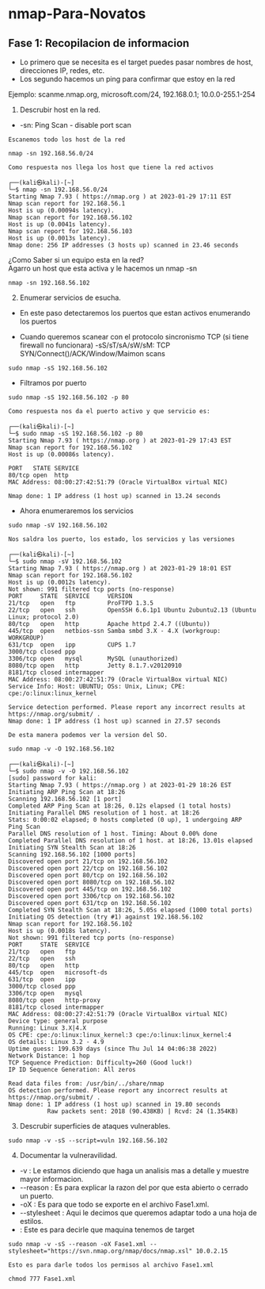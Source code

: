﻿# nmap-Para-Novatos
 
 
 ## Fase 1: Recopilacion de informacion
  - Lo primero que se necesita es el target puedes pasar nombres de host, direcciones IP, redes, etc.
  - Los segundo hacemos un ping para confirmar que estoy en la red
 
 Ejemplo: scanme.nmap.org, microsoft.com/24, 192.168.0.1; 10.0.0-255.1-254
1. Descrubir host en la red.
  - -sn: Ping Scan - disable port scan
 
`Escanemos todo los host de la red`
```
nmap -sn 192.168.56.0/24
```

`Como respuesta nos llega los host que tiene la red activos `
```
┌──(kali㉿kali)-[~]
└─$ nmap -sn 192.168.56.0/24 
Starting Nmap 7.93 ( https://nmap.org ) at 2023-01-29 17:11 EST
Nmap scan report for 192.168.56.1
Host is up (0.00094s latency).
Nmap scan report for 192.168.56.102
Host is up (0.0041s latency).
Nmap scan report for 192.168.56.103
Host is up (0.0013s latency).
Nmap done: 256 IP addresses (3 hosts up) scanned in 23.46 seconds
```

¿Como Saber si un equipo esta en la red? \
Agarro un host que esta activa y le hacemos un nmap -sn
```
nmap -sn 192.168.56.102
```

2. Enumerar servicios de esucha.
- En este paso detectaremos los puertos que estan activos enumerando los puertos
   
 - Cuando queremos scanear con el protocolo sincronismo TCP (si tiene firewall no funcionara)
 -sS/sT/sA/sW/sM: TCP SYN/Connect()/ACK/Window/Maimon scans
```
sudo nmap -sS 192.168.56.102 
```
 - Filtramos por puerto
```
sudo nmap -sS 192.168.56.102 -p 80
```

`Como respuesta nos da el puerto activo y que servicio es: `
```
┌──(kali㉿kali)-[~]
└─$ sudo nmap -sS 192.168.56.102 -p 80
Starting Nmap 7.93 ( https://nmap.org ) at 2023-01-29 17:43 EST
Nmap scan report for 192.168.56.102
Host is up (0.00086s latency).

PORT   STATE SERVICE
80/tcp open  http
MAC Address: 08:00:27:42:51:79 (Oracle VirtualBox virtual NIC)

Nmap done: 1 IP address (1 host up) scanned in 13.24 seconds
```
 - Ahora enumeraremos los servicios

 ```sudo nmap -sV 192.168.56.102 ```
 
 `Nos saldra los puerto, los estado, los servicios y las versiones`

 ```
┌──(kali㉿kali)-[~]
└─$ sudo nmap -sV 192.168.56.102   
Starting Nmap 7.93 ( https://nmap.org ) at 2023-01-29 18:01 EST
Nmap scan report for 192.168.56.102
Host is up (0.0012s latency).
Not shown: 991 filtered tcp ports (no-response)
PORT     STATE  SERVICE     VERSION
21/tcp   open   ftp         ProFTPD 1.3.5
22/tcp   open   ssh         OpenSSH 6.6.1p1 Ubuntu 2ubuntu2.13 (Ubuntu Linux; protocol 2.0)
80/tcp   open   http        Apache httpd 2.4.7 ((Ubuntu))
445/tcp  open   netbios-ssn Samba smbd 3.X - 4.X (workgroup: WORKGROUP)
631/tcp  open   ipp         CUPS 1.7
3000/tcp closed ppp
3306/tcp open   mysql       MySQL (unauthorized)
8080/tcp open   http        Jetty 8.1.7.v20120910
8181/tcp closed intermapper
MAC Address: 08:00:27:42:51:79 (Oracle VirtualBox virtual NIC)
Service Info: Host: UBUNTU; OSs: Unix, Linux; CPE: cpe:/o:linux:linux_kernel

Service detection performed. Please report any incorrect results at https://nmap.org/submit/ .
Nmap done: 1 IP address (1 host up) scanned in 27.57 seconds
 ```

`De esta manera podemos ver la version del SO.`

```sudo nmap -v -O 192.168.56.102```

```
┌──(kali㉿kali)-[~]
└─$ sudo nmap -v -O 192.168.56.102
[sudo] password for kali: 
Starting Nmap 7.93 ( https://nmap.org ) at 2023-01-29 18:26 EST
Initiating ARP Ping Scan at 18:26
Scanning 192.168.56.102 [1 port]
Completed ARP Ping Scan at 18:26, 0.12s elapsed (1 total hosts)
Initiating Parallel DNS resolution of 1 host. at 18:26
Stats: 0:00:02 elapsed; 0 hosts completed (0 up), 1 undergoing ARP Ping Scan
Parallel DNS resolution of 1 host. Timing: About 0.00% done
Completed Parallel DNS resolution of 1 host. at 18:26, 13.01s elapsed
Initiating SYN Stealth Scan at 18:26
Scanning 192.168.56.102 [1000 ports]
Discovered open port 21/tcp on 192.168.56.102
Discovered open port 22/tcp on 192.168.56.102
Discovered open port 80/tcp on 192.168.56.102
Discovered open port 8080/tcp on 192.168.56.102
Discovered open port 445/tcp on 192.168.56.102
Discovered open port 3306/tcp on 192.168.56.102
Discovered open port 631/tcp on 192.168.56.102
Completed SYN Stealth Scan at 18:26, 5.05s elapsed (1000 total ports)
Initiating OS detection (try #1) against 192.168.56.102
Nmap scan report for 192.168.56.102
Host is up (0.0018s latency).
Not shown: 991 filtered tcp ports (no-response)
PORT     STATE  SERVICE
21/tcp   open   ftp
22/tcp   open   ssh
80/tcp   open   http
445/tcp  open   microsoft-ds
631/tcp  open   ipp
3000/tcp closed ppp
3306/tcp open   mysql
8080/tcp open   http-proxy
8181/tcp closed intermapper
MAC Address: 08:00:27:42:51:79 (Oracle VirtualBox virtual NIC)
Device type: general purpose
Running: Linux 3.X|4.X
OS CPE: cpe:/o:linux:linux_kernel:3 cpe:/o:linux:linux_kernel:4
OS details: Linux 3.2 - 4.9
Uptime guess: 199.639 days (since Thu Jul 14 04:06:38 2022)
Network Distance: 1 hop
TCP Sequence Prediction: Difficulty=260 (Good luck!)
IP ID Sequence Generation: All zeros

Read data files from: /usr/bin/../share/nmap
OS detection performed. Please report any incorrect results at https://nmap.org/submit/ .
Nmap done: 1 IP address (1 host up) scanned in 19.80 seconds
           Raw packets sent: 2018 (90.438KB) | Rcvd: 24 (1.354KB)
```                                                                             

3. Descrubir superficies de ataques vulnerables.

```sudo nmap -v -sS --script=vuln 192.168.56.102 ```


4. Documentar la vulneravilidad.
 - -v : Le estamos diciendo que haga un analisis mas a detalle y muestre mayor informacion.
 - --reason : Es para explicar la razon del por que esta abierto o cerrado un puerto.
 - -oX : Es para que todo se exporte en el archivo Fase1.xml.
 - --stylesheet : Aqui le decimos que queremos adaptar todo a una hoja de estilos.
 - <IP> : Este es para decirle que maquina tenemos de target

```sudo nmap -v -sS --reason -oX Fase1.xml --stylesheet="https://svn.nmap.org/nmap/docs/nmap.xsl" 10.0.2.15```

`Esto es para darle todos los permisos al archivo Fase1.xml`
 
```chmod 777 Fase1.xml ```




